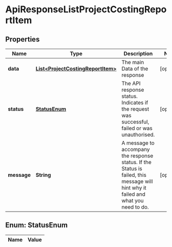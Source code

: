 

# ApiResponseListProjectCostingReportItem

## Properties

Name | Type | Description | Notes
------------ | ------------- | ------------- | -------------
**data** | [**List&lt;ProjectCostingReportItem&gt;**](ProjectCostingReportItem.md) | The main Data of the response |  [optional]
**status** | [**StatusEnum**](#StatusEnum) | The API response status. Indicates if the request was successful, failed or was unauthorised. |  [optional]
**message** | **String** | A message to accompany the response status.  If the Status is failed, this message will hint why it failed and what you need to do. |  [optional]


## Enum: StatusEnum

Name | Value
---- | -----




